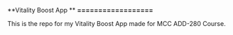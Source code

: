 **Vitality Boost App **
**==================**

This is the repo for my Vitality Boost App made for MCC ADD-280 Course.
